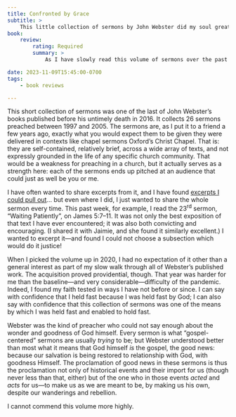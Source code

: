 ```yaml
---
title: Confronted by Grace
subtitle: >
    This little collection of sermons by John Webster did my soul great good.
book:
    review:
        rating: Required
        summary: >
            As I have slowly read this volume of sermons over the past few years, it has been a continual source of encouragement to me. It is both accessible and bracing: grounded deeply in God’s word, clear, full of worship and awe at the living God and therefore—as with the Scriptures it explicates—both encouraging and uncomfortable. You should read it!

date: 2023-11-09T15:45:00-0700
tags:
    - book reviews

---
```


This short collection of sermons was one of the last of John Webster’s books published before his untimely death in 2016. It collects 26 sermons preached between 1997 and 2005. The sermons are, as I put it to a friend a few years ago, exactly what you would expect them to be given they were delivered in contexts like chapel sermons Oxford’s Christ Chapel. That is: they are self-contained, relatively brief, across a wide array of texts, and not expressly grounded in the life of any specific church community. That would be a weakness for preaching in a church, but it actually serves as a strength here: each of the sermons ends up pitched at an audience that could just as well be you or me.

I have often wanted to share excerpts from it, and I have found [excerpts I could pull out][excerpts]… but even where I did, I just wanted to share the whole sermon every time. This past week, for example, I read the 23<sup>rd</sup> sermon, “Waiting Patiently”, on James 5:7–11. It was not only the best exposition of that text I have ever encountered; it was also both convicting and encouraging. (I shared it with Jaimie, and she found it similarly excellent.) I wanted to excerpt it—and found I could not choose a subsection which would do it justice!

[excerpts]: https://v5.chriskrycho.com/library/confronted-by-grace/

When I picked the volume up in 2020, I had no expectation of it other than a general interest as part of my slow walk through all of Webster’s published work. The acquisition proved providential, though. That year was harder for me than the baseline—and very considerable—difficulty of the pandemic. Indeed, I found my faith tested in ways I have not before or since. I can say with confidence that I held fast because I was held fast by God; I can also say with confidence that this collection of sermons was one of the means by which I was held fast and enabled to hold fast.

Webster was the kind of preacher who could not say enough about the wonder and goodness of God himself. Every sermon is what “gospel-centered” sermons are usually *trying* to be; but Webster understood better than most what it means that God himself *is* the gospel, the good news: because our salvation is being restored to relationship with God, with goodness Himself. The proclamation of good news in these sermons is thus the proclamation not only of historical events and their import for us (though never less than that, either) but of the one who in those events *acted* and *acts* for us—to make us as we are meant to be, by making us his own, despite our wanderings and rebellion.

I cannot commend this volume more highly.
